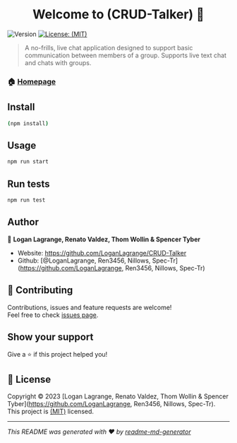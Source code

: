 <h1 align="center">Welcome to (CRUD-Talker) 👋</h1>
<p>
  <img alt="Version" src="https://img.shields.io/badge/version-(1.0.0)-blue.svg?cacheSeconds=2592000" />
  <a href="https://opensource.org/license/mit/" target="_blank">
    <img alt="License: (MIT)" src="https://img.shields.io/badge/License-(MIT)-yellow.svg" />
  </a>
</p>

> A no-frills, live chat application designed to support basic communication between members of a group. Supports live text chat and chats with groups.

### 🏠 [Homepage](https://crud-talker-98f5c894ae99.herokuapp.com/)

## Install

```sh
(npm install)
```

## Usage

```sh
npm run start
```

## Run tests

```sh
npm run test
```

## Author

👤 **Logan Lagrange, Renato Valdez, Thom Wollin & Spencer Tyber**

* Website: https://github.com/LoganLagrange/CRUD-Talker
* Github: [@LoganLagrange, Ren3456, Nillows, Spec-Tr](https://github.com/LoganLagrange, Ren3456, Nillows, Spec-Tr)

## 🤝 Contributing

Contributions, issues and feature requests are welcome!<br />Feel free to check [issues page](https://github.com/LoganLagrange/CRUD-Talker/issues). 

## Show your support

Give a ⭐️ if this project helped you!

## 📝 License

Copyright © 2023 [Logan Lagrange, Renato Valdez, Thom Wollin & Spencer Tyber](https://github.com/LoganLagrange, Ren3456, Nillows, Spec-Tr).<br />
This project is [(MIT)](https://opensource.org/license/mit/) licensed.

***
_This README was generated with ❤️ by [readme-md-generator](https://github.com/kefranabg/readme-md-generator)_